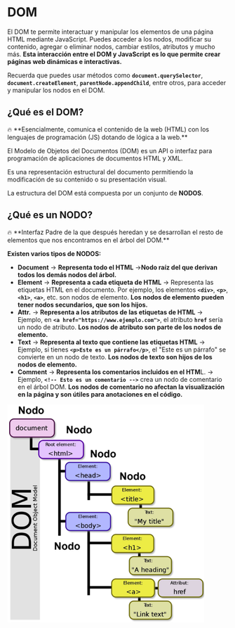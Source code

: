 # DOM

El DOM te permite interactuar y manipular los elementos de una página HTML mediante JavaScript. Puedes acceder a los nodos, modificar su contenido, agregar o eliminar nodos, cambiar estilos, atributos y mucho más. **Esta interacción entre el DOM y JavaScript es lo que permite crear páginas web dinámicas e interactivas.**

Recuerda que puedes usar métodos como **`document.querySelector`**, **`document.createElement`**, **`parentNode.appendChild`**, entre otros, para acceder y manipular los nodos en el DOM.

## ¿Qué es el DOM?

<aside>
🔥 **Esencialmente, comunica el contenido de la web (HTML) con los lenguajes de programación (JS) dotando de lógica a la web.**

</aside>

El Modelo de Objetos del Documentos (DOM) es un API o interfaz para programación de aplicaciones  de documentos HTML y XML.

Es una representación estructural del documento permitiendo la modificación de su contenido o su presentación visual.

La estructura del DOM  está compuesta por un conjunto de **NODOS**. 



## ¿Qué es un NODO?

<aside>
🔥   **Interfaz Padre de la que después heredan y se desarrollan el resto de elementos que nos encontramos en el árbol del DOM.**

</aside>

**Existen varios tipos de NODOS:**

- **Document** → **Representa todo el HTML** →**Nodo raíz del que derivan todos los demás nodos del árbol.**
- **Element** → **Representa a cada etiqueta de HTML** →  Representa las etiquetas HTML en el documento. Por ejemplo, los elementos **`<div>`**, **`<p>`**, **`<h1>`**, **`<a>`**, etc. son nodos de elemento. **Los nodos de elemento pueden tener nodos secundarios, que son los hijos.**
- **Attr.** → **Representa a los atributos de las etiquetas de HTML** → Ejemplo, en **`<a href="https://www.ejemplo.com">`**, el atributo **`href`** sería un nodo de atributo. **Los nodos de atributo son parte de los nodos de elemento.**
- **Text** → **Representa al texto que contiene las etiquetas HTML** → Ejemplo, si tienes **`<p>Este es un párrafo</p>`**, el "Este es un párrafo" se convierte en un nodo de texto. **Los nodos de texto son hijos de los nodos de elemento.**
- **Comment** → **Representa los comentarios  incluidos en el HTM**L.  → Ejemplo, **`<!-- Esto es un comentario -->`** crea un nodo de comentario en el árbol DOM. **Los nodos de comentario no afectan la visualización en la página y son útiles para anotaciones en el código.**

![Imagen nodos](nodos.png)
